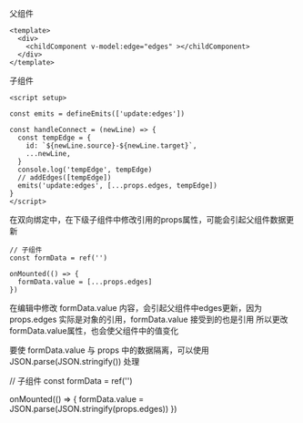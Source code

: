父组件
```vue
<template>
  <div>
    <childComponent v-model:edge="edges" ></childComponent>
  </div>
</template>
```

子组件
```vue
<script setup>

const emits = defineEmits(['update:edges'])

const handleConnect = (newLine) => {
  const tempEdge = {
    id: `${newLine.source}-${newLine.target}`,
    ...newLine,
  }
  console.log('tempEdge', tempEdge)
  // addEdges([tempEdge])
  emits('update:edges', [...props.edges, tempEdge])
}
</script>
```

在双向绑定中，在下级子组件中修改引用的props属性，可能会引起父组件数据更新
```
// 子组件
const formData = ref('')

onMounted(() => {
  formData.value = [...props.edges]
})
```
在编辑中修改 formData.value 内容，会引起父组件中edges更新，因为props.edges 实际是对象的引用，formData.value 接受到的也是引用
所以更改formData.value属性，也会使父组件中的值变化

要使 formData.value 与 props 中的数据隔离，可以使用 JSON.parse(JSON.stringify()) 处理

// 子组件
const formData = ref('')

onMounted(() => {
  formData.value = JSON.parse(JSON.stringify(props.edges))
})
```
